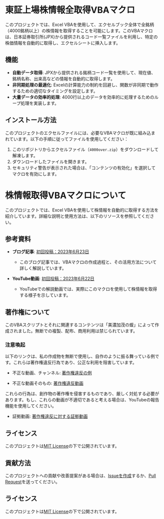 # 東証上場株情報全取得VBAマクロ

このプロジェクトでは、Excel VBAを使用して、エクセルブック全体で全銘柄（4000銘柄以上）の株情報を取得することを可能にします。このVBAマクロは、日本証券取引所(JPX)から提供されるコード一覧ファイルを利用し、特定の株価情報を自動的に取得し、エクセルシートに挿入します。

## 機能

- **自動データ取得**: JPXから提供される銘柄コード一覧を使用して、現在値、銘柄名称、出来高などの情報を自動的に取得します。
- **非同期処理の最適化**: Excelの計算能力の制約を回避し、関数が非同期で動作するための適切なタイミングを設定します。
- **大量データの効率的処理**: 4000行以上のデータを効率的に処理するためのループ処理を実装します。

## インストール方法

このプロジェクトのエクセルファイルには、必要なVBAマクロが既に組み込まれています。以下の手順に従ってファイルを使用してください：

1. このリポジトリからエクセルファイル（`4000over.zip`）をダウンロードして解凍します。
2. ダウンロードしたファイルを開きます。
3. セキュリティ警告が表示された場合は、「コンテンツの有効化」を選択してマクロを有効にします。

# 株情報取得VBAマクロについて

このプロジェクトでは、Excel VBAを使用して株情報を自動的に取得する方法を紹介しています。詳細な説明と使用方法は、以下のリソースを参照してください。

## 参考資料

- **ブログ記事**: [初回投稿：2023年6月23日](https://minokamo.tokyo/2023/06/23/5790/)
  - このブログ記事では、VBAマクロの作成過程と、その活用方法について詳しく解説しています。

- **YouTube動画**: [初回投稿：2023年6月22日](https://youtu.be/vlVsMPbc8S4)
  - YouTubeでの解説動画では、実際にこのマクロを使用して株情報を取得する様子を示しています。

## 著作権について

このVBAスクリプトとそれに関連するコンテンツは「美濃加茂の蝮」によって作成されました。無断での複製、配布、商用利用は禁じられています。

### 注意喚起

以下のリンクは、私の作成物を無断で使用し、自作のように振る舞っている例です。これらは著作権違反行為であり、公正な利用を阻害しています。

- 不正な動画、チャンネル: [著作権違反の例](https://www.youtube.com/@toushika_byun)

- 不正な動画そのもの: [著作権違反動画](https://youtu.be/d_UyhCcYRVY)

これらの行為は、創作物の著作権を侵害するものであり、厳しく対処する必要があります。もし、これらの動画が不適切であると考える場合は、YouTubeの報告機能を使用してください。

- 証拠動画: [著作権違反に対する証拠動画](https://youtu.be/aiMoPjpAOXo)

## ライセンス

このプロジェクトは[MIT License](LICENSEファイルへのリンク)の下で公開されています。


## 貢献方法

このプロジェクトへの貢献や改善提案がある場合は、[Issueを作成](https://github.com/superdoccimo/4000/issues)するか、[Pull Request](https://github.com/superdoccimo/4000/pulls)を送ってください。

## ライセンス

このプロジェクトは[MIT License](https://github.com/superdoccimo/4000/LICENSE)の下で公開されています。